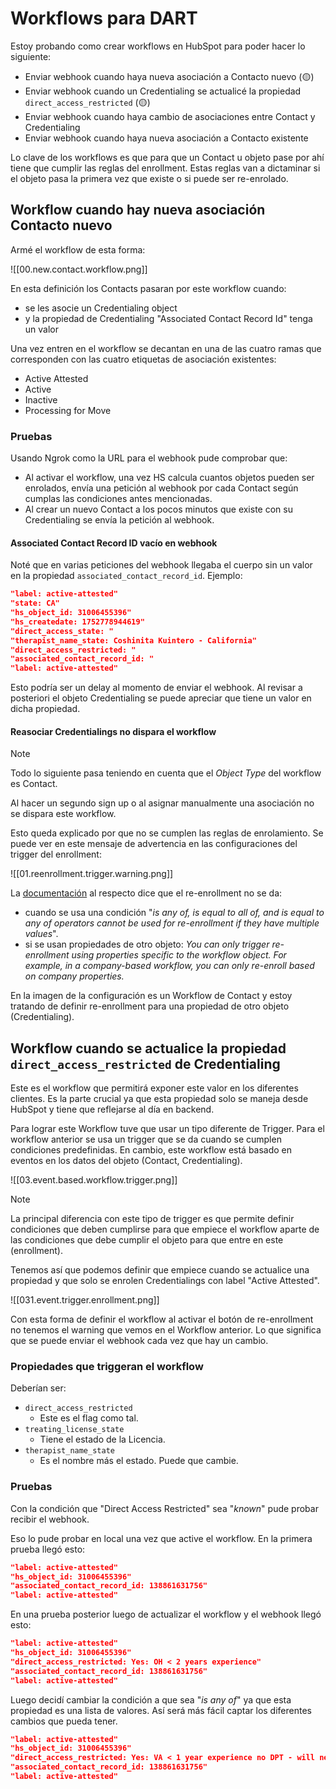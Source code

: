 # Workflows para DART

Estoy probando como crear workflows en HubSpot para poder hacer lo siguiente:

- Enviar webhook cuando haya nueva asociación a Contacto nuevo (🟡)
- Enviar webhook cuando un Credentialing se actualicé la propiedad `direct_access_restricted` (🟡)
- Enviar webhook cuando haya cambio de asociaciones entre Contact y Credentialing
- Enviar webhook cuando haya nueva asociación a Contacto existente

Lo clave de los workflows es que para que un Contact u objeto pase por ahí tiene que cumplir las reglas del enrollment. Estas reglas van a dictaminar si el objeto pasa la primera vez que existe o si puede ser re-enrolado.

## Workflow cuando hay nueva asociación Contacto nuevo

Armé el workflow de esta forma:

![[00.new.contact.workflow.png]]

En esta definición los Contacts pasaran por este workflow cuando:

- se les asocie un Credentialing object
- y la propiedad de Credentialing "Associated Contact Record Id" tenga un valor

Una vez entren en el workflow se decantan en una de las cuatro ramas que corresponden con las cuatro etiquetas de asociación existentes:

- Active Attested
- Active
- Inactive
- Processing for Move

### Pruebas

Usando Ngrok como la URL para el webhook pude comprobar que:

- Al activar el workflow, una vez HS calcula cuantos objetos pueden ser enrolados, envía una petición al webhook por cada Contact según cumplas las condiciones antes mencionadas.
- Al crear un nuevo Contact a los pocos minutos que existe con su Credentialing se envía la petición al webhook.

#### Associated Contact Record ID vacío en webhook

Noté que en varias peticiones del webhook llegaba el cuerpo sin un valor en la propiedad `associated_contact_record_id`. Ejemplo:

```json
"label: active-attested"
"state: CA"
"hs_object_id: 31006455396"
"hs_createdate: 1752778944619"
"direct_access_state: "
"therapist_name_state: Coshinita Kuintero - California"
"direct_access_restricted: "
"associated_contact_record_id: "
"label: active-attested"
```

Esto podría ser un delay al momento de enviar el webhook. Al revisar a posteriori el objeto Credentialing se puede apreciar que tiene un valor en dicha propiedad.

#### Reasociar Credentialings no dispara el workflow

> [!Note]
> Todo lo siguiente pasa teniendo en cuenta que el _Object Type_ del workflow es Contact.

Al hacer un segundo sign up o al asignar manualmente una asociación no se dispara este workflow.

Esto queda explicado por que no se cumplen las reglas de enrolamiento. Se puede ver en este mensaje de advertencia en las configuraciones del trigger del enrollment:

![[01.reenrollment.trigger.warning.png]]

La [documentación](https://knowledge.hubspot.com/workflows/add-re-enrollment-triggers-to-a-workflow#contact-based-workflows) al respecto dice que el re-enrollment no se da:

- cuando se usa una condición "_is any of, is equal to all of, and is equal to any of operators cannot be used for re-enrollment if they have multiple values_".
- si se usan propiedades de otro objeto: _You can only trigger re-enrollment using properties specific to the workflow object. For example, in a company-based workflow, you can only re-enroll based on company properties._

En la imagen de la configuración es un Workflow de Contact y estoy tratando de definir re-enrollment para una propiedad de otro objeto (Credentialing).

## Workflow cuando se actualice la propiedad `direct_access_restricted` de Credentialing

Este es el workflow que permitirá exponer este valor en los diferentes clientes. Es la parte crucial ya que esta propiedad solo se maneja desde HubSpot y tiene que reflejarse al día en backend.

Para lograr este Workflow tuve que usar un tipo diferente de Trigger. Para el workflow anterior se usa un trigger que se da cuando se cumplen condiciones predefinidas. En cambio, este workflow está basado en eventos en los datos del objeto (Contact, Credentialing).

![[03.event.based.workflow.trigger.png]]

> [!Note]
> La principal diferencia con este tipo de trigger es que permite definir condiciones que deben cumplirse para que empiece el workflow aparte de las condiciones que debe cumplir el objeto para que entre en este (enrollment).
>
> Tenemos así que podemos definir que empiece cuando se actualice una propiedad y que solo se enrolen Credentialings con label "Active Attested".
>
> ![[031.event.trigger.enrollment.png]]

Con esta forma de definir el workflow al activar el botón de re-enrollment no tenemos el warning que vemos en el Workflow anterior. Lo que significa que se puede enviar el webhook cada vez que hay un cambio.

### Propiedades que triggeran el workflow

Deberían ser:

- `direct_access_restricted`
	- Este es el flag como tal.
- `treating_license_state`
	- Tiene el estado de la Licencia.
- `therapist_name_state`
	- Es el nombre más el estado. Puede que cambie.

### Pruebas

Con la condición que "Direct Access Restricted" sea "_known_" pude probar recibir el webhook.

Eso lo pude probar en local una vez que active el workflow. En la primera prueba llegó esto:
```json
"label: active-attested"
"hs_object_id: 31006455396"
"associated_contact_record_id: 138861631756"
"label: active-attested"
```

En una prueba posterior luego de actualizar el workflow y el webhook llegó esto:
```json
"label: active-attested"
"hs_object_id: 31006455396"
"direct_access_restricted: Yes: OH < 2 years experience"
"associated_contact_record_id: 138861631756"
"label: active-attested"
```

Luego decidí cambiar la condición a que sea "_is any of_" ya que esta propiedad es una lista de valores. Así será más fácil captar los diferentes cambios que pueda tener.

```json
"label: active-attested"
"hs_object_id: 31006455396"
"direct_access_restricted: Yes: VA < 1 year experience no DPT - will need license"
"associated_contact_record_id: 138861631756"
"label: active-attested"
```